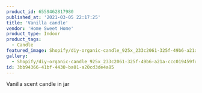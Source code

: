 ```yaml
---
product_id: 6559462817980
published_at: '2021-03-05 22:17:25'
title: 'Vanilla candle'
vendor: 'Home Sweet Home'
product_type: Indoor
product_tags:
  - Candle
featured_image: Shopify/diy-organic-candle_925x_233c2061-325f-49b6-a21a-ccc019459fdf.jpg
gallery:
  - Shopify/diy-organic-candle_925x_233c2061-325f-49b6-a21a-ccc019459fdf-1614983888.jpg
id: 3bb94366-41bf-4430-ba01-a20cd3de4a85
---
```

<p>Vanilla scent candle in jar</p>